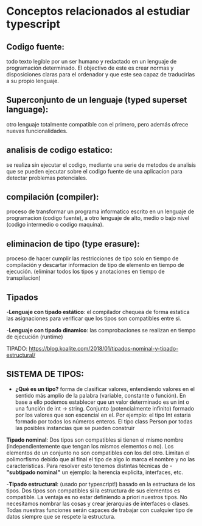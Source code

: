 # Conceptos relacionados al estudiar typescript 

## Codigo fuente: 
todo texto legible por un ser humano y redactado en un lenguaje 
de programación determinado. El objectivo de este es crear normas y disposiciones claras para el ordenador 
y que este sea capaz de traducirlas a su propio lenguaje.

## Superconjunto de un lenguaje (typed superset language): 
otro lenguaje totalmente compatible con el primero,
pero además ofrece nuevas funcionalidades.

## analisis de codigo estatico: 
se realiza sin ejecutar el codigo, mediante una serie de 
metodos de analisis que se pueden ejecutar sobre el codigo fuente de una aplicacion para detectar problemas potenciales.

## compilación (compiler): 
proceso de transformar un programa informatico escrito en un 
lenguaje de programacion (codigo fuente), a otro lenguaje de alto, medio o bajo nivel (codigo intermedio o codigo maquina). 

## eliminacion de tipo (type erasure): 
proceso de hacer cumplir las restricciones de tipo solo en tiempo de compilación y descartar informacion de tipo de 
elemento en tiempo de ejecución. (eliminar todos los tipos y anotaciones en tiempo de transpilacion)


## Tipados
-**Lenguaje con tipado estático**: 
el compilador chequea de forma estatica las asignaciones
para verificar que los tipos son compatibles entre si.

-**Lenguaje con tipado dinamico**: las comprobaciones se realizan en tiempo de ejecución (runtime)

TIPADO: https://blog.koalite.com/2018/01/tipados-nominal-y-tipado-estructural/

## SISTEMA DE TIPOS:
- **¿Qué es un tipo?** forma de clasificar valores, entendiendo valores 
en el sentido más amplio de la palabra (variable, constante o función). 
En base a ello podemos establecer que un valor determinado es un int o una función
de int -> string.
Conjunto (potencialmente infinito) formado por los valores que son escencial en el. 
Por ejemplo: el tipo Int estaria formado por todos los números enteros. 
El tipo class Person por todas las posibles instancias que se pueden construir

**Tipado nominal**: 
Dos tipos son compatibles si tienen el mismo nombre 
(independientemente que tengan los mismos elementos o no). Los elementos de 
un conjunto no son compatibles con los del otro.
Limitan el polimorfismo debido que al final el tipo de algo lo marca el nombre 
y no las caracteristicas. Para resolver esto tenemos distintas técnicas de
-**"subtipado nominal"** un ejemplo: la herencia explicita, interfaces, etc.

-**Tipado estructural**: (usado por typescript!)
basado en la estructura de los tipos. Dos tipos son compatibles
si la estructura de sus elementos es compatible. La ventaja es no estar definiendo 
a priori nuestros tipos. No necesitamos nombrar las cosas y crear jerarquias 
de interfaces o clases. Todas nuestras funciones serán capaces de trabajar 
con cualquier tipo de datos siempre que se respete la estructura.  